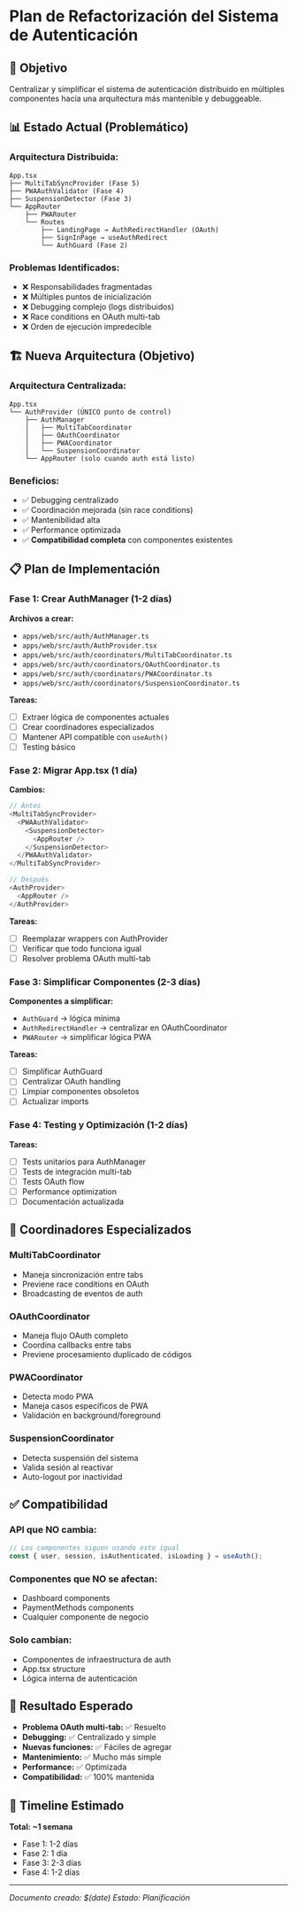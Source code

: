 # Plan de Refactorización del Sistema de Autenticación

## 🎯 Objetivo

Centralizar y simplificar el sistema de autenticación distribuido en múltiples componentes hacia una
arquitectura más mantenible y debuggeable.

## 📊 Estado Actual (Problemático)

### Arquitectura Distribuida:

```
App.tsx
├── MultiTabSyncProvider (Fase 5)
├── PWAAuthValidator (Fase 4)
├── SuspensionDetector (Fase 3)
└── AppRouter
    ├── PWARouter
    └── Routes
        ├── LandingPage → AuthRedirectHandler (OAuth)
        ├── SignInPage → useAuthRedirect
        └── AuthGuard (Fase 2)
```

### Problemas Identificados:

- ❌ Responsabilidades fragmentadas
- ❌ Múltiples puntos de inicialización
- ❌ Debugging complejo (logs distribuidos)
- ❌ Race conditions en OAuth multi-tab
- ❌ Orden de ejecución impredecible

## 🏗️ Nueva Arquitectura (Objetivo)

### Arquitectura Centralizada:

```
App.tsx
└── AuthProvider (ÚNICO punto de control)
    ├── AuthManager
    │   ├── MultiTabCoordinator
    │   ├── OAuthCoordinator
    │   ├── PWACoordinator
    │   └── SuspensionCoordinator
    └── AppRouter (solo cuando auth está listo)
```

### Beneficios:

- ✅ Debugging centralizado
- ✅ Coordinación mejorada (sin race conditions)
- ✅ Mantenibilidad alta
- ✅ Performance optimizada
- ✅ **Compatibilidad completa** con componentes existentes

## 📋 Plan de Implementación

### **Fase 1: Crear AuthManager** (1-2 días)

**Archivos a crear:**

- `apps/web/src/auth/AuthManager.ts`
- `apps/web/src/auth/AuthProvider.tsx`
- `apps/web/src/auth/coordinators/MultiTabCoordinator.ts`
- `apps/web/src/auth/coordinators/OAuthCoordinator.ts`
- `apps/web/src/auth/coordinators/PWACoordinator.ts`
- `apps/web/src/auth/coordinators/SuspensionCoordinator.ts`

**Tareas:**

- [ ] Extraer lógica de componentes actuales
- [ ] Crear coordinadores especializados
- [ ] Mantener API compatible con `useAuth()`
- [ ] Testing básico

### **Fase 2: Migrar App.tsx** (1 día)

**Cambios:**

```typescript
// Antes
<MultiTabSyncProvider>
  <PWAAuthValidator>
    <SuspensionDetector>
      <AppRouter />
    </SuspensionDetector>
  </PWAAuthValidator>
</MultiTabSyncProvider>

// Después
<AuthProvider>
  <AppRouter />
</AuthProvider>
```

**Tareas:**

- [ ] Reemplazar wrappers con AuthProvider
- [ ] Verificar que todo funciona igual
- [ ] Resolver problema OAuth multi-tab

### **Fase 3: Simplificar Componentes** (2-3 días)

**Componentes a simplificar:**

- `AuthGuard` → lógica mínima
- `AuthRedirectHandler` → centralizar en OAuthCoordinator
- `PWARouter` → simplificar lógica PWA

**Tareas:**

- [ ] Simplificar AuthGuard
- [ ] Centralizar OAuth handling
- [ ] Limpiar componentes obsoletos
- [ ] Actualizar imports

### **Fase 4: Testing y Optimización** (1-2 días)

**Tareas:**

- [ ] Tests unitarios para AuthManager
- [ ] Tests de integración multi-tab
- [ ] Tests OAuth flow
- [ ] Performance optimization
- [ ] Documentación actualizada

## 🔧 Coordinadores Especializados

### **MultiTabCoordinator**

- Maneja sincronización entre tabs
- Previene race conditions en OAuth
- Broadcasting de eventos de auth

### **OAuthCoordinator**

- Maneja flujo OAuth completo
- Coordina callbacks entre tabs
- Previene procesamiento duplicado de códigos

### **PWACoordinator**

- Detecta modo PWA
- Maneja casos específicos de PWA
- Validación en background/foreground

### **SuspensionCoordinator**

- Detecta suspensión del sistema
- Valida sesión al reactivar
- Auto-logout por inactividad

## ✅ Compatibilidad

### **API que NO cambia:**

```typescript
// Los componentes siguen usando esto igual
const { user, session, isAuthenticated, isLoading } = useAuth();
```

### **Componentes que NO se afectan:**

- Dashboard components
- PaymentMethods components
- Cualquier componente de negocio

### **Solo cambian:**

- Componentes de infraestructura de auth
- App.tsx structure
- Lógica interna de autenticación

## 🎯 Resultado Esperado

- **Problema OAuth multi-tab:** ✅ Resuelto
- **Debugging:** ✅ Centralizado y simple
- **Nuevas funciones:** ✅ Fáciles de agregar
- **Mantenimiento:** ✅ Mucho más simple
- **Performance:** ✅ Optimizada
- **Compatibilidad:** ✅ 100% mantenida

## 📅 Timeline Estimado

**Total: ~1 semana**

- Fase 1: 1-2 días
- Fase 2: 1 día
- Fase 3: 2-3 días
- Fase 4: 1-2 días

---

_Documento creado: $(date)_ _Estado: Planificación_
